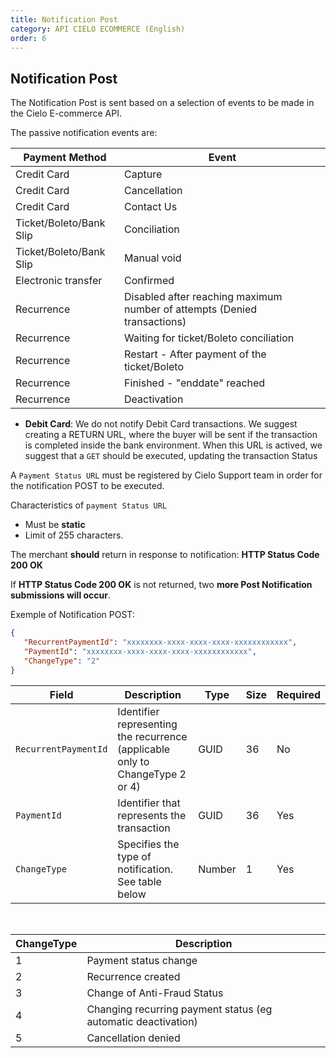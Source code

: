 ```yaml
---
title: Notification Post
category: API CIELO ECOMMERCE (English)
order: 6
---
```


## Notification Post

The Notification Post is sent based on a selection of events to be made in the Cielo E-commerce API.

The passive notification events are:

| Payment Method          | Event                                                                    |
|-------------------------|--------------------------------------------------------------------------|
| Credit Card             | Capture                                                                  |
| Credit Card             | Cancellation                                                             |
| Credit Card             | Contact Us                                                               |
| Ticket/Boleto/Bank Slip | Conciliation                                                             |
| Ticket/Boleto/Bank Slip | Manual void                                                              |
| Electronic transfer     | Confirmed                                                                |
| Recurrence              | Disabled after reaching maximum number of attempts (Denied transactions) |
| Recurrence              | Waiting for ticket/Boleto conciliation                                   |
| Recurrence              | Restart - After payment of the ticket/Boleto                             |
| Recurrence              | Finished - "enddate" reached                                             |
| Recurrence              | Deactivation                                                             |


* **Debit Card**:  We do not notify Debit Card transactions. We suggest creating a RETURN URL, where the buyer will be sent if the transaction is completed inside the bank environment. When this URL is actived, we suggest that a `GET` should be executed, updating the transaction Status 

A `Payment Status URL` must be registered by Cielo Support team in order for the notification POST to be executed.

Characteristics of `payment Status URL`

* Must be **static**
* Limit of 255 characters.

The merchant **should** return in response to notification: **HTTP Status Code 200 OK**

If  **HTTP Status Code 200 OK** is not returned, two **more Post Notification submissions will occur**.

Exemple of Notification POST:

```json
{
   "RecurrentPaymentId": "xxxxxxxx-xxxx-xxxx-xxxx-xxxxxxxxxxxx",
   "PaymentId": "xxxxxxxx-xxxx-xxxx-xxxx-xxxxxxxxxxxx",
   "ChangeType": "2"
}
```

| Field | Description | Type | Size | Required |
| ----- | ----------- | ---- | ---------- | -------- |
| `RecurrentPaymentId` | Identifier representing the recurrence (applicable only to ChangeType 2 or 4) | GUID | 36 | No |
| `PaymentId` | Identifier that represents the transaction | GUID | 36 | Yes |
| `ChangeType` | Specifies the type of notification. See table below | Number | 1 | Yes |

<br>

| ChangeType | Description |
| ---------- | ----------- |
| 1 | Payment status change |
| 2 | Recurrence created |
| 3 | Change of Anti-Fraud Status |
| 4 | Changing recurring payment status (eg automatic deactivation) |
| 5 | Cancellation denied 